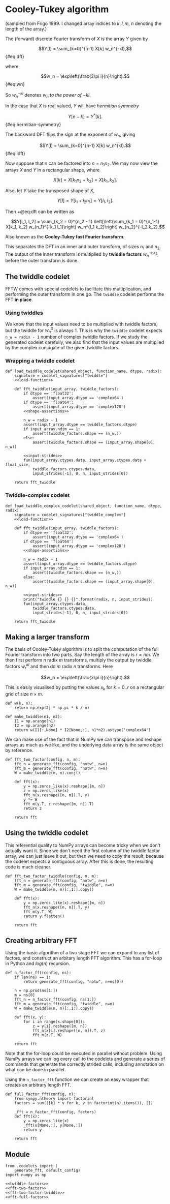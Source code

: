 # Cooley-Tukey algorithm

(sampled from Frigo 1999. I changed array indices to $k, l, m$, $n$ denoting the length of the array.)

The (forward) discrete Fourier transform of $X$ is the array $Y$ given by

$$Y[l] = \sum_{k=0}^{n-1} X[k] w_n^{-kl},$$ {#eq:dft}

where 

$$w_n = \exp\left(\frac{2\pi i}{n}\right).$$ {#eq:wn}

So $w_n^{-kl}$ denotes $w_n$ *to the power of* $-kl$.

In the case that $X$ is real valued, $Y$ will have *hermitian symmetry*

$$Y[n - k] = Y^*[k].$$ {#eq:hermitian-symmetry}

The backward DFT flips the sign at the exponent of $w_n$, giving

$$Y[l] = \sum_{k=0}^{n-1} X[k] w_n^{kl}.$$ {#eq:idft}

Now suppose that $n$ can be factored into $n = n_1 n_2$. We may now view the arrays $X$ and $Y$ in a rectangular shape, where

$$X[k] = X[k_1 n_2 + k_2] = X[k_1, k_2].$$

Also, let $Y$ take the transposed shape of $X$,

$$Y[l] = Y[l_1 + l_2 n_1] = Y[l_1, l_2].$$

Then +@eq:dft can be written as

$$Y[l_1, l_2] = \sum_{k_2 = 0}^{n_2 - 1} \left[\left(\sum_{k_1 = 0}^{n_1-1} X[k_1, k_2] w_{n_1}^{-k_1 l_1}\right) w_n^{l_1 k_2}\right] w_{n_2}^{-l_2 k_2}.$$

Also known as the **Cooley-Tukey fast Fourier transform**.

This separates the DFT in an inner and outer transform, of sizes $n_1$ and $n_2$. The output of the inner transform is multiplied by **twiddle factors** $w_n^{-l_1 k_2}$, before the outer transform is done.

## The twiddle codelet

FFTW comes with special codelets to facilitate this multiplication, and performing the outer transform in one go. The `twiddle` codelet performs the FFT **in place**.

### Using twiddles

We know that the input values need to be multiplied with twiddle factors, but the twiddle for $w_n^0$ is always 1. This is why the `twiddle` codelet expects `n_w = radix - 1` number of complex twiddle factors. If we study the generated codelet carefully, we also find that the input values are multiplied by the complex conjugate of the given twiddle factors.

### Wrapping a twiddle codelet

``` {.python #load-twiddle-codelet}
def load_twiddle_codelet(shared_object, function_name, dtype, radix):
    signature = codelet_signatures["twiddle"]
    <<load-function>>

    def fft_twiddle(input_array, twiddle_factors):
        if dtype == 'float32':
            assert(input_array.dtype == 'complex64')
        if dtype == 'float64':
            assert(input_array.dtype == 'complex128')
        <<shape-assertions>>

        n_w = radix - 1
        assert(input_array.dtype == twiddle_factors.dtype)
        if input_array.ndim == 1:
            assert(twiddle_factors.shape == (n_w,))
        else:
            assert(twiddle_factors.shape == (input_array.shape[0], n_w))

        <<input-strides>>
        fun(input_array.ctypes.data, input_array.ctypes.data + float_size,
            twiddle_factors.ctypes.data,
            input_strides[-1], 0, n, input_strides[0])

    return fft_twiddle
```

### Twiddle-complex codelet

``` {.python #load-twiddle-complex-codelet}
def load_twiddle_complex_codelet(shared_object, function_name, dtype, radix):
    signature = codelet_signatures["twiddle_complex"]
    <<load-function>>

    def fft_twiddle(input_array, twiddle_factors):
        if dtype == 'float32':
            assert(input_array.dtype == 'complex64')
        if dtype == 'float64':
            assert(input_array.dtype == 'complex128')
        <<shape-assertions>>

        n_w = radix - 1
        assert(input_array.dtype == twiddle_factors.dtype)
        if input_array.ndim == 1:
            assert(twiddle_factors.shape == (n_w,))
        else:
            assert(twiddle_factors.shape == (input_array.shape[0], n_w))

        <<input-strides>>
        print("twiddle {} {} {}".format(radix, n, input_strides))
        fun(input_array.ctypes.data,
            twiddle_factors.ctypes.data,
            input_strides[-1], 0, n, input_strides[0])

    return fft_twiddle
```

## Making a larger transform

The basis of Cooley-Tukey algorithm is to split the computation of the full Fourier transform into two parts. Say the length of the array is $r = nm$. We then first perform $n$ radix $m$ transforms, multiply the output by twiddle factors $w_r^{kl}$ and then do $m$ radix $n$ transforms. Here

$$w_n = \exp\left(\frac{2\pi i}{n}\right).$$

This is easily visualised by putting the values $x_k$ for $k = 0 .. r$ on a rectangular grid of size $n \times m$.

``` {.python #twiddle-factors}
def w(k, n):
    return np.exp(2j * np.pi * k / n)

def make_twiddle(n1, n2):
    I1 = np.arange(n1)
    I2 = np.arange(n2)
    return w(I1[:,None] * I2[None,:], n1*n2).astype('complex64')
```

We can make use of the fact that in NumPy we can transpose and reshape arrays as much as we like, and the underlying data array is the same object by reference.

``` {.python #fft-two-factor}
def fft_two_factor(config, n, m):
    fft_n = generate_fft(config, "notw", n=n)
    fft_m = generate_fft(config, "notw", n=m)
    W = make_twiddle(m, n).conj()

    def fft(x):
        y = np.zeros_like(x).reshape([m, n])
        z = np.zeros_like(x)
        fft_n(x.reshape([n, m]).T, y)
        y *= W
        fft_m(y.T, z.reshape([m, n]).T)
        return z

    return fft
```

## Using the twiddle codelet

This referential quality to NumPy arrays can become tricky when we don't actually want it. Since we don't need the first column of the twiddle factor array, we can just leave it out, but then we need to copy the result, because the codelet expects a contiguous array. After this is done, the resulting code is much cleaner.

``` {.python #fft-two-factor-twiddle}
def fft_two_factor_twiddle(config, n, m):
    fft_n = generate_fft(config, "notw", n=n)
    fft_m = generate_fft(config, "twiddle", n=m)
    W = make_twiddle(n, m)[:,1:].copy()

    def fft(x):
        y = np.zeros_like(x).reshape([m, n])
        fft_n(x.reshape([n, m]).T, y)
        fft_m(y.T, W)
        return y.flatten()

    return fft
```

## Creating arbitrary FFT

Using the basic algorithm of a two stage FFT we can expand to any list of factors, and construct an arbitary length FFT algorithm. This has a for-loop in Python and $log(n)$ recursion.

``` {.python #fft-full-factor}
def n_factor_fft(config, ns):
    if len(ns) == 1:
        return generate_fft(config, "notw", n=ns[0])

    n = np.prod(ns[1:])
    m = ns[0]
    fft_n = n_factor_fft(config, ns[1:])
    fft_m = generate_fft(config, "twiddle", n=m)
    W = make_twiddle(n, m)[:,1:].copy()
    
    def fft(x, y):
        for i in range(x.shape[0]):
            z = y[i].reshape([m, n])
            fft_n(x[i].reshape([n, m]).T, z)
            fft_m(z.T, W)

    return fft
```

Note that the for-loop could be executed in parallel without problem. Using NumPy arrays we can log every call to the codelets and generate a series of commands that generate the correctly strided calls, including annotation on what can be done in parallel.

Using the `n_factor_fft` function we can create an easy wrapper that creates an arbitrary length FFT.

``` {.python #fft-full-factor}
def full_factor_fft(config, n):
    from sympy.ntheory import factorint
    factors = sum(([k] * v for k, v in factorint(n).items()), [])

    _fft = n_factor_fft(config, factors)    
    def fft(x):
        y = np.zeros_like(x)
        _fft(x[None,:], y[None,:])
        return y
    
    return fft
```


## Module

``` {.python file=genfft/fft.py}
from .codelets import (
    generate_fft, default_config)
import numpy as np

<<twiddle-factors>>
<<fft-two-factor>>
<<fft-two-factor-twiddle>>
<<fft-full-factor>>
```
